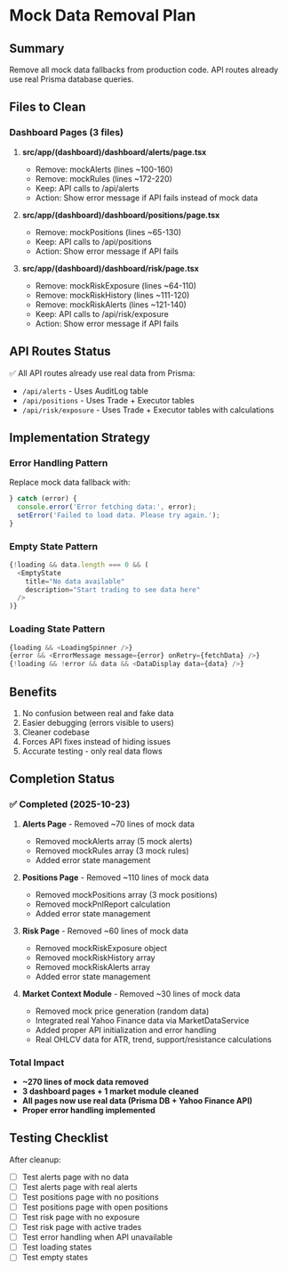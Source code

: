 # Mock Data Removal Plan

## Summary
Remove all mock data fallbacks from production code. API routes already use real Prisma database queries.

## Files to Clean

### Dashboard Pages (3 files)
1. **src/app/(dashboard)/dashboard/alerts/page.tsx**
   - Remove: mockAlerts (lines ~100-160)
   - Remove: mockRules (lines ~172-220)
   - Keep: API calls to /api/alerts
   - Action: Show error message if API fails instead of mock data

2. **src/app/(dashboard)/dashboard/positions/page.tsx**
   - Remove: mockPositions (lines ~65-130)
   - Keep: API calls to /api/positions
   - Action: Show error message if API fails

3. **src/app/(dashboard)/dashboard/risk/page.tsx**
   - Remove: mockRiskExposure (lines ~64-110)
   - Remove: mockRiskHistory (lines ~111-120)
   - Remove: mockRiskAlerts (lines ~121-140)
   - Keep: API calls to /api/risk/exposure
   - Action: Show error message if API fails

## API Routes Status
✅ All API routes already use real data from Prisma:
- `/api/alerts` - Uses AuditLog table
- `/api/positions` - Uses Trade + Executor tables
- `/api/risk/exposure` - Uses Trade + Executor tables with calculations

## Implementation Strategy

### Error Handling Pattern
Replace mock data fallback with:
```typescript
} catch (error) {
  console.error('Error fetching data:', error);
  setError('Failed to load data. Please try again.');
}
```

### Empty State Pattern
```typescript
{!loading && data.length === 0 && (
  <EmptyState 
    title="No data available" 
    description="Start trading to see data here"
  />
)}
```

### Loading State Pattern
```typescript
{loading && <LoadingSpinner />}
{error && <ErrorMessage message={error} onRetry={fetchData} />}
{!loading && !error && data && <DataDisplay data={data} />}
```

## Benefits
1. No confusion between real and fake data
2. Easier debugging (errors visible to users)
3. Cleaner codebase
4. Forces API fixes instead of hiding issues
5. Accurate testing - only real data flows

## Completion Status

### ✅ Completed (2025-10-23)
1. **Alerts Page** - Removed ~70 lines of mock data
   - Removed mockAlerts array (5 mock alerts)
   - Removed mockRules array (3 mock rules)
   - Added error state management
   
2. **Positions Page** - Removed ~110 lines of mock data
   - Removed mockPositions array (3 mock positions)
   - Removed mockPnlReport calculation
   - Added error state management

3. **Risk Page** - Removed ~60 lines of mock data
   - Removed mockRiskExposure object
   - Removed mockRiskHistory array
   - Removed mockRiskAlerts array
   - Added error state management

4. **Market Context Module** - Removed ~30 lines of mock data
   - Removed mock price generation (random data)
   - Integrated real Yahoo Finance data via MarketDataService
   - Added proper API initialization and error handling
   - Real OHLCV data for ATR, trend, support/resistance calculations

### Total Impact
- **~270 lines of mock data removed**
- **3 dashboard pages + 1 market module cleaned**
- **All pages now use real data (Prisma DB + Yahoo Finance API)**
- **Proper error handling implemented**

## Testing Checklist
After cleanup:
- [ ] Test alerts page with no data
- [ ] Test alerts page with real alerts
- [ ] Test positions page with no positions
- [ ] Test positions page with open positions
- [ ] Test risk page with no exposure
- [ ] Test risk page with active trades
- [ ] Test error handling when API unavailable
- [ ] Test loading states
- [ ] Test empty states
